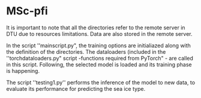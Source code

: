 # MSc-pfi

It is important to note that all the directories refer to the remote server in DTU due to resources limitations. Data are also stored in the remote server.

In the script ''mainscript.py", the training options are initialiazed along with the definition of the directories. The dataloaders (included in the ''torchdataloaders.py" script -functions required from PyTorch" - are called in this script. Following, the selected model is loaded and its training phase is happening.

The script ''testing1.py'' performs the inference of the model to new data, to evaluate its performance for predicting the sea ice type.



